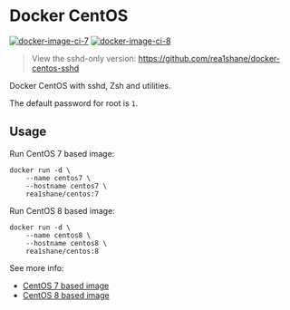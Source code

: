 # Docker CentOS

[![docker-image-ci-7](https://github.com/rea1shane/docker-centos/actions/workflows/docker-image-ci-7.yml/badge.svg)](https://github.com/rea1shane/docker-centos/actions/workflows/docker-image-ci-7.yml)
[![docker-image-ci-8](https://github.com/rea1shane/docker-centos/actions/workflows/docker-image-ci-8.yml/badge.svg)](https://github.com/rea1shane/docker-centos/actions/workflows/docker-image-ci-8.yml)

> View the sshd-only version: https://github.com/rea1shane/docker-centos-sshd

Docker CentOS with sshd, Zsh and utilities.

The default password for root is `1`.

## Usage

Run CentOS 7 based image:

```shell
docker run -d \
    --name centos7 \
    --hostname centos7 \
    rea1shane/centos:7
```

Run CentOS 8 based image:

```shell
docker run -d \
    --name centos8 \
    --hostname centos8 \
    rea1shane/centos:8
```

See more info:

- [CentOS 7 based image](https://github.com/rea1shane/docker-centos/tree/main/7)
- [CentOS 8 based image](https://github.com/rea1shane/docker-centos/tree/main/8)
